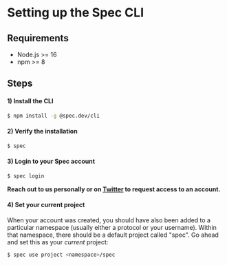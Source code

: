 # Setting up the Spec CLI

## Requirements

* Node.js >= 16
* npm >= 8

## Steps

#### 1) Install the CLI

```bash
$ npm install -g @spec.dev/cli
```

#### 2) Verify the installation

```bash
$ spec
```

#### 3) Login to your Spec account

```bash
$ spec login
```

**Reach out to us personally or on [Twitter](https://twitter.com/SpecDotDev) to request access to an account.**

#### 4) Set your current project

When your account was created, you should have also been added to a particular namespace (usually either a protocol or your username). Within that namespace, there should be a default project called "spec". Go ahead and set this as your *current* project:

```bash
$ spec use project <namespace>/spec
```